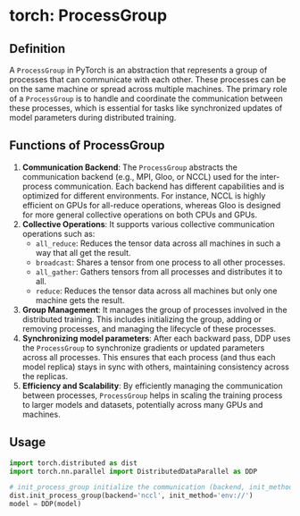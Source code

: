 # torch: ProcessGroup

## Definition

A `ProcessGroup` in PyTorch is an abstraction that represents a group of processes that can communicate with each other. These processes can be on the same machine or spread across multiple machines. The primary role of a `ProcessGroup` is to handle and coordinate the communication between these processes, which is essential for tasks like synchronized updates of model parameters during distributed training.

## Functions of ProcessGroup

1. **Communication Backend**: The `ProcessGroup` abstracts the communication backend (e.g., MPI, Gloo, or NCCL) used for the inter-process communication. Each backend has different capabilities and is optimized for different environments. For instance, NCCL is highly efficient on GPUs for all-reduce operations, whereas Gloo is designed for more general collective operations on both CPUs and GPUs.
2. **Collective Operations**: It supports various collective communication operations such as:
   * `all_reduce`: Reduces the tensor data across all machines in such a way that all get the result.
   * `broadcast`: Shares a tensor from one process to all other processes.
   * `all_gather`: Gathers tensors from all processes and distributes it to all.
   * `reduce`: Reduces the tensor data across all machines but only one machine gets the result.
3. **Group Management**: It manages the group of processes involved in the distributed training. This includes initializing the group, adding or removing processes, and managing the lifecycle of these processes.
4. **Synchronizing model parameters**: After each backward pass, DDP uses the `ProcessGroup` to synchronize gradients or updated parameters across all processes. This ensures that each process (and thus each model replica) stays in sync with others, maintaining consistency across the replicas.
5. **Efficiency and Scalability**: By efficiently managing the communication between processes, `ProcessGroup` helps in scaling the training process to larger models and datasets, potentially across many GPUs and machines.

## Usage

```python
import torch.distributed as dist
import torch.nn.parallel import DistributedDataParallel as DDP

# init_process_group initialize the communication (backend, init_method)
dist.init_process_group(backend='nccl', init_method='env://')
model = DDP(model)
```
